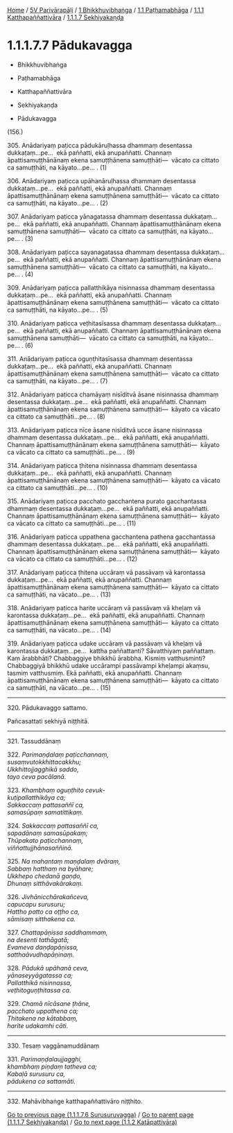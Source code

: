
[Home](/) / [5V Parivārapāḷi](../../../../../5V.md) / [1 Bhikkhuvibhaṅga](../../../../1.md) / [1.1 Paṭhamabhāga](../../../1.1.md) / [1.1.1 Katthapaññattivāra](../../1.1.1.md) / [1.1.1.7 Sekhiyakaṇḍa](../1.1.1.7.md)

# 1.1.1.7.7 Pādukavagga

* Bhikkhuvibhaṅga

* Paṭhamabhāga

* Katthapaññattivāra

* Sekhiyakaṇḍa

* Pādukavagga

(156.)

305\. Anādariyaṃ paṭicca pādukāruḷhassa dhammaṃ desentassa dukkaṭaṃ…pe…  ekā paññatti, ekā anupaññatti. Channaṃ āpattisamuṭṭhānānaṃ ekena samuṭṭhānena samuṭṭhāti—  vācato ca cittato ca samuṭṭhāti, na kāyato…pe… . (1)

306\. Anādariyaṃ paṭicca upāhanāruḷhassa dhammaṃ desentassa dukkaṭaṃ…pe…  ekā paññatti, ekā anupaññatti. Channaṃ āpattisamuṭṭhānānaṃ ekena samuṭṭhānena samuṭṭhāti—  vācato ca cittato ca samuṭṭhāti, na kāyato…pe… . (2)

307\. Anādariyaṃ paṭicca yānagatassa dhammaṃ desentassa dukkaṭaṃ…pe…  ekā paññatti, ekā anupaññatti. Channaṃ āpattisamuṭṭhānānaṃ ekena samuṭṭhānena samuṭṭhāti—  vācato ca cittato ca samuṭṭhāti, na kāyato…pe… . (3)

308\. Anādariyaṃ paṭicca sayanagatassa dhammaṃ desentassa dukkaṭaṃ…pe…  ekā paññatti, ekā anupaññatti. Channaṃ āpattisamuṭṭhānānaṃ ekena samuṭṭhānena samuṭṭhāti—  vācato ca cittato ca samuṭṭhāti, na kāyato…pe… . (4)

309\. Anādariyaṃ paṭicca pallatthikāya nisinnassa dhammaṃ desentassa dukkaṭaṃ…pe…  ekā paññatti, ekā anupaññatti. Channaṃ āpattisamuṭṭhānānaṃ ekena samuṭṭhānena samuṭṭhāti—  vācato ca cittato ca samuṭṭhāti, na kāyato…pe… . (5)

310\. Anādariyaṃ paṭicca veṭhitasīsassa dhammaṃ desentassa dukkaṭaṃ…pe…  ekā paññatti, ekā anupaññatti. Channaṃ āpattisamuṭṭhānānaṃ ekena samuṭṭhānena samuṭṭhāti—  vācato ca cittato ca samuṭṭhāti, na kāyato…pe… . (6)

311\. Anādariyaṃ paṭicca oguṇṭhitasīsassa dhammaṃ desentassa dukkaṭaṃ…pe…  ekā paññatti, ekā anupaññatti. Channaṃ āpattisamuṭṭhānānaṃ ekena samuṭṭhānena samuṭṭhāti—  vācato ca cittato ca samuṭṭhāti, na kāyato…pe… . (7)

312\. Anādariyaṃ paṭicca chamāyaṃ nisīditvā āsane nisinnassa dhammaṃ desentassa dukkaṭaṃ…pe…  ekā paññatti, ekā anupaññatti. Channaṃ āpattisamuṭṭhānānaṃ ekena samuṭṭhānena samuṭṭhāti—  kāyato ca vācato ca cittato ca samuṭṭhāti…pe… . (8)

313\. Anādariyaṃ paṭicca nīce āsane nisīditvā ucce āsane nisinnassa dhammaṃ desentassa dukkaṭaṃ…pe…  ekā paññatti, ekā anupaññatti. Channaṃ āpattisamuṭṭhānānaṃ ekena samuṭṭhānena samuṭṭhāti—  kāyato ca vācato ca cittato ca samuṭṭhāti…pe… . (9)

314\. Anādariyaṃ paṭicca ṭhitena nisinnassa dhammaṃ desentassa dukkaṭaṃ…pe…  ekā paññatti, ekā anupaññatti. Channaṃ āpattisamuṭṭhānānaṃ ekena samuṭṭhānena samuṭṭhāti—  kāyato ca vācato ca cittato ca samuṭṭhāti…pe… . (10)

315\. Anādariyaṃ paṭicca pacchato gacchantena purato gacchantassa dhammaṃ desentassa dukkaṭaṃ…pe…  ekā paññatti, ekā anupaññatti. Channaṃ āpattisamuṭṭhānānaṃ ekena samuṭṭhānena samuṭṭhāti—  kāyato ca vācato ca cittato ca samuṭṭhāti…pe… . (11)

316\. Anādariyaṃ paṭicca uppathena gacchantena pathena gacchantassa dhammaṃ desentassa dukkaṭaṃ…pe…  ekā paññatti, ekā anupaññatti. Channaṃ āpattisamuṭṭhānānaṃ ekena samuṭṭhānena samuṭṭhāti—  kāyato ca vācato ca cittato ca samuṭṭhāti…pe… . (12)

317\. Anādariyaṃ paṭicca ṭhitena uccāraṃ vā passāvaṃ vā karontassa dukkaṭaṃ…pe…  ekā paññatti, ekā anupaññatti. Channaṃ āpattisamuṭṭhānānaṃ ekena samuṭṭhānena samuṭṭhāti—  kāyato ca cittato ca samuṭṭhāti, na vācato…pe… . (13)

318\. Anādariyaṃ paṭicca harite uccāraṃ vā passāvaṃ vā kheḷaṃ vā karontassa dukkaṭaṃ…pe…  ekā paññatti, ekā anupaññatti. Channaṃ āpattisamuṭṭhānānaṃ ekena samuṭṭhānena samuṭṭhāti—  kāyato ca cittato ca samuṭṭhāti, na vācato…pe… . (14)

319\. Anādariyaṃ paṭicca udake uccāraṃ vā passāvaṃ vā kheḷaṃ vā karontassa dukkaṭaṃ…pe…  kattha paññattanti? Sāvatthiyaṃ paññattaṃ. Kaṃ ārabbhāti? Chabbaggiye bhikkhū ārabbha. Kismiṃ vatthusminti? Chabbaggiyā bhikkhū udake uccārampi passāvampi kheḷampi akaṃsu, tasmiṃ vatthusmiṃ. Ekā paññatti, ekā anupaññatti. Channaṃ āpattisamuṭṭhānānaṃ ekena samuṭṭhānena samuṭṭhāti—  kāyato ca cittato ca samuṭṭhāti, na vācato…pe… . (15)

---

320\. Pādukavaggo sattamo.

  
Pañcasattati sekhiyā niṭṭhitā.



---

321\. Tassuddānaṃ



322\. _Parimaṇḍalaṃ paṭicchannaṃ,_  
_susaṃvutokkhittacakkhu;_  
_Ukkhittojjagghikā saddo,_  
_tayo ceva pacālanā._  


323\. _Khambhaṃ oguṇṭhito cevuk-_  
_kuṭipallatthikāya ca;_  
_Sakkaccaṃ pattasaññī ca,_  
_samasūpaṃ samatittikaṃ._  


324\. _Sakkaccaṃ pattasaññī ca,_  
_sapadānaṃ samasūpakaṃ;_  
_Thūpakato paṭicchannaṃ,_  
_viññattujjhānasaññinā._  


325\. _Na mahantaṃ maṇḍalaṃ dvāraṃ,_  
_Sabbaṃ hatthaṃ na byāhare;_  
_Ukkhepo chedanā gaṇḍo,_  
_Dhunaṃ sitthāvakārakaṃ._  


326\. _Jivhānicchārakañceva,_  
_capucapu surusuru;_  
_Hattho patto ca oṭṭho ca,_  
_sāmisaṃ sitthakena ca._  


327\. _Chattapāṇissa saddhammaṃ,_  
_na desenti tathāgatā;_  
_Evameva daṇḍapāṇissa,_  
_satthaāvudhapāṇinaṃ._  


328\. _Pādukā upāhanā ceva,_  
_yānaseyyāgatassa ca;_  
_Pallatthikā nisinnassa,_  
_veṭhitoguṇṭhitassa ca._  


329\. _Chamā nīcāsane ṭhāne,_  
_pacchato uppathena ca;_  
_Ṭhitakena na kātabbaṃ,_  
_harite udakamhi cāti._  


---

330\. Tesaṃ vaggānamuddānaṃ



331\. _Parimaṇḍalaujjagghi,_  
_khambhaṃ piṇḍaṃ tatheva ca;_  
_Kabaḷā surusuru ca,_  
_pādukena ca sattamāti._  


---

332\. Mahāvibhaṅge katthapaññattivāro niṭṭhito.



[Go to previous page (1.1.1.7.6 Surusuruvagga)](1.1.1.7.6.md) / [Go to parent page (1.1.1.7 Sekhiyakaṇḍa)](../1.1.1.7.md) / [Go to next page (1.1.2 Katāpattivāra)](../../1.1.2.md)


